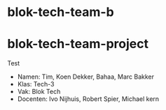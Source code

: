 # blok-tech-team-b

# blok-tech-team-project

Test

- Namen: Tim, Koen Dekker, Bahaa, Marc Bakker
- Klas: Tech-3
- Vak: Blok Tech
- Docenten: Ivo Nijhuis, Robert Spier, Michael kern

